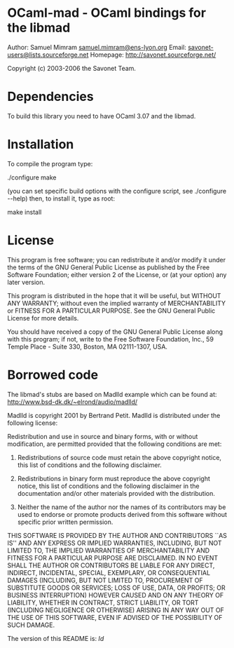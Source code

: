 OCaml-mad - OCaml bindings for the libmad
=========================================

Author: Samuel Mimram <samuel.mimram@ens-lyon.org>
Email: savonet-users@lists.sourceforge.net
Homepage: http://savonet.sourceforge.net/

Copyright (c) 2003-2006 the Savonet Team.


Dependencies
============
To build this library you need to have OCaml 3.07 and the libmad.


Installation
============
To compile the program type:

./configure
make

(you can set specific build options with the configure script, see
./configure --help) then, to install it, type as root:

make install


License
=======
This program is free software; you can redistribute it and/or
modify it under the terms of the GNU General Public License
as published by the Free Software Foundation; either version 2
of the License, or (at your option) any later version.

This program is distributed in the hope that it will be useful,
but WITHOUT ANY WARRANTY; without even the implied warranty of
MERCHANTABILITY or FITNESS FOR A PARTICULAR PURPOSE.  See the
GNU General Public License for more details.

You should have received a copy of the GNU General Public License
along with this program; if not, write to the Free Software
Foundation, Inc., 59 Temple Place - Suite 330, Boston, MA  02111-1307, USA.


Borrowed code
=============

The libmad's stubs are based on Madlld example which can be found at:
http://www.bsd-dk.dk/~elrond/audio/madlld/

Madlld is copyright 2001 by Bertrand Petit.
Madlld is distributed under the following license:

Redistribution and use in source and binary forms, with or without
modification, are permitted provided that the following conditions
are met:

1. Redistributions of source code must retain the above copyright
   notice, this list of conditions and the following disclaimer.

2. Redistributions in binary form must reproduce the above copyright
   notice, this list of conditions and the following disclaimer in the
   documentation and/or other materials provided with the distribution.

3. Neither the name of the author nor the names of its contributors
   may be used to endorse or promote products derived from this software
   without specific prior written permission.

THIS SOFTWARE IS PROVIDED BY THE AUTHOR AND CONTRIBUTORS ``AS IS'' AND
ANY EXPRESS OR IMPLIED WARRANTIES, INCLUDING, BUT NOT LIMITED TO, THE
IMPLIED WARRANTIES OF MERCHANTABILITY AND FITNESS FOR A PARTICULAR
PURPOSE ARE DISCLAIMED.  IN NO EVENT SHALL THE AUTHOR OR CONTRIBUTORS
BE LIABLE FOR ANY DIRECT, INDIRECT, INCIDENTAL, SPECIAL, EXEMPLARY, OR
CONSEQUENTIAL DAMAGES (INCLUDING, BUT NOT LIMITED TO, PROCUREMENT OF
SUBSTITUTE GOODS OR SERVICES; LOSS OF USE, DATA, OR PROFITS; OR
BUSINESS INTERRUPTION) HOWEVER CAUSED AND ON ANY THEORY OF LIABILITY,
WHETHER IN CONTRACT, STRICT LIABILITY, OR TORT (INCLUDING NEGLIGENCE
OR OTHERWISE) ARISING IN ANY WAY OUT OF THE USE OF THIS SOFTWARE, EVEN
IF ADVISED OF THE POSSIBILITY OF SUCH DAMAGE.


The version of this README is:
$Id$
